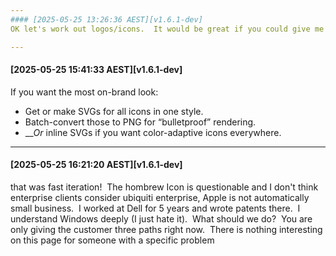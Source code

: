 ```yaml
---
#### [2025-05-25 13:26:36 AEST][v1.6.1-dev]
OK let's work out logos/icons.  It would be great if you could give me a one liner to take care of Ubiquiti, GitHub, Tailscale, NextDNS, Qnap, and Apple to download them all into /opt/webstack/html/images/icons but that is probably a pipe dream

---
```

#### [2025-05-25 15:41:33 AEST][v1.6.1-dev]
If you want the most on-brand look:

  * Get or make SVGs for all icons in one style.
  * Batch-convert those to PNG for “bulletproof” rendering.
  * ___Or_ inline SVGs if you want color-adaptive icons everywhere.

---
#### [2025-05-25 16:21:20 AEST][v1.6.1-dev]
that was fast iteration!  The hombrew Icon is questionable and I don't think enterprise clients consider ubiquiti enterprise, Apple is not automatically small business.  I worked at Dell for 5 years and wrote patents there.  I understand Windows deeply (I just hate it).  What should we do?  You are only giving the customer three paths right now.  There is nothing interesting on this page for someone with a specific problem

